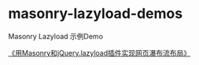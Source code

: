 # masonry-lazyload-demos
Masonry Lazyload 示例Demo

[《用Masonry和jQuery.lazyload插件实现网页瀑布流布局》](https://fairyly.github.io/masonry-lazyload-demos/)
